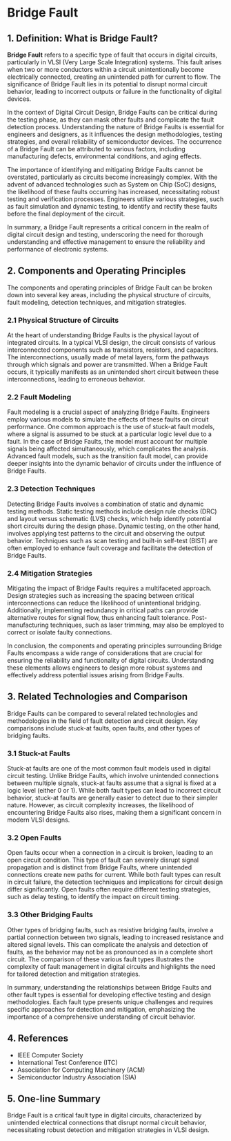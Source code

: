 # Bridge Fault

## 1. Definition: What is **Bridge Fault**?
**Bridge Fault** refers to a specific type of fault that occurs in digital circuits, particularly in VLSI (Very Large Scale Integration) systems. This fault arises when two or more conductors within a circuit unintentionally become electrically connected, creating an unintended path for current to flow. The significance of Bridge Fault lies in its potential to disrupt normal circuit behavior, leading to incorrect outputs or failure in the functionality of digital devices. 

In the context of Digital Circuit Design, Bridge Faults can be critical during the testing phase, as they can mask other faults and complicate the fault detection process. Understanding the nature of Bridge Faults is essential for engineers and designers, as it influences the design methodologies, testing strategies, and overall reliability of semiconductor devices. The occurrence of a Bridge Fault can be attributed to various factors, including manufacturing defects, environmental conditions, and aging effects. 

The importance of identifying and mitigating Bridge Faults cannot be overstated, particularly as circuits become increasingly complex. With the advent of advanced technologies such as System on Chip (SoC) designs, the likelihood of these faults occurring has increased, necessitating robust testing and verification processes. Engineers utilize various strategies, such as fault simulation and dynamic testing, to identify and rectify these faults before the final deployment of the circuit. 

In summary, a Bridge Fault represents a critical concern in the realm of digital circuit design and testing, underscoring the need for thorough understanding and effective management to ensure the reliability and performance of electronic systems.

## 2. Components and Operating Principles
The components and operating principles of Bridge Fault can be broken down into several key areas, including the physical structure of circuits, fault modeling, detection techniques, and mitigation strategies.

### 2.1 Physical Structure of Circuits
At the heart of understanding Bridge Faults is the physical layout of integrated circuits. In a typical VLSI design, the circuit consists of various interconnected components such as transistors, resistors, and capacitors. The interconnections, usually made of metal layers, form the pathways through which signals and power are transmitted. When a Bridge Fault occurs, it typically manifests as an unintended short circuit between these interconnections, leading to erroneous behavior. 

### 2.2 Fault Modeling
Fault modeling is a crucial aspect of analyzing Bridge Faults. Engineers employ various models to simulate the effects of these faults on circuit performance. One common approach is the use of stuck-at fault models, where a signal is assumed to be stuck at a particular logic level due to a fault. In the case of Bridge Faults, the model must account for multiple signals being affected simultaneously, which complicates the analysis. Advanced fault models, such as the transition fault model, can provide deeper insights into the dynamic behavior of circuits under the influence of Bridge Faults.

### 2.3 Detection Techniques
Detecting Bridge Faults involves a combination of static and dynamic testing methods. Static testing methods include design rule checks (DRC) and layout versus schematic (LVS) checks, which help identify potential short circuits during the design phase. Dynamic testing, on the other hand, involves applying test patterns to the circuit and observing the output behavior. Techniques such as scan testing and built-in self-test (BIST) are often employed to enhance fault coverage and facilitate the detection of Bridge Faults.

### 2.4 Mitigation Strategies
Mitigating the impact of Bridge Faults requires a multifaceted approach. Design strategies such as increasing the spacing between critical interconnections can reduce the likelihood of unintentional bridging. Additionally, implementing redundancy in critical paths can provide alternative routes for signal flow, thus enhancing fault tolerance. Post-manufacturing techniques, such as laser trimming, may also be employed to correct or isolate faulty connections.

In conclusion, the components and operating principles surrounding Bridge Faults encompass a wide range of considerations that are crucial for ensuring the reliability and functionality of digital circuits. Understanding these elements allows engineers to design more robust systems and effectively address potential issues arising from Bridge Faults.

## 3. Related Technologies and Comparison
Bridge Faults can be compared to several related technologies and methodologies in the field of fault detection and circuit design. Key comparisons include stuck-at faults, open faults, and other types of bridging faults.

### 3.1 Stuck-at Faults
Stuck-at faults are one of the most common fault models used in digital circuit testing. Unlike Bridge Faults, which involve unintended connections between multiple signals, stuck-at faults assume that a signal is fixed at a logic level (either 0 or 1). While both fault types can lead to incorrect circuit behavior, stuck-at faults are generally easier to detect due to their simpler nature. However, as circuit complexity increases, the likelihood of encountering Bridge Faults also rises, making them a significant concern in modern VLSI designs.

### 3.2 Open Faults
Open faults occur when a connection in a circuit is broken, leading to an open circuit condition. This type of fault can severely disrupt signal propagation and is distinct from Bridge Faults, where unintended connections create new paths for current. While both fault types can result in circuit failure, the detection techniques and implications for circuit design differ significantly. Open faults often require different testing strategies, such as delay testing, to identify the impact on circuit timing.

### 3.3 Other Bridging Faults
Other types of bridging faults, such as resistive bridging faults, involve a partial connection between two signals, leading to increased resistance and altered signal levels. This can complicate the analysis and detection of faults, as the behavior may not be as pronounced as in a complete short circuit. The comparison of these various fault types illustrates the complexity of fault management in digital circuits and highlights the need for tailored detection and mitigation strategies.

In summary, understanding the relationships between Bridge Faults and other fault types is essential for developing effective testing and design methodologies. Each fault type presents unique challenges and requires specific approaches for detection and mitigation, emphasizing the importance of a comprehensive understanding of circuit behavior.

## 4. References
- IEEE Computer Society
- International Test Conference (ITC)
- Association for Computing Machinery (ACM)
- Semiconductor Industry Association (SIA)

## 5. One-line Summary
Bridge Fault is a critical fault type in digital circuits, characterized by unintended electrical connections that disrupt normal circuit behavior, necessitating robust detection and mitigation strategies in VLSI design.
